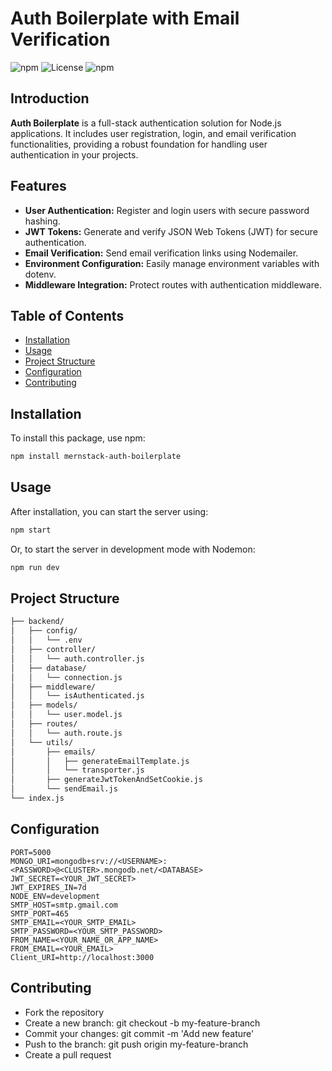 # Auth Boilerplate with Email Verification

![npm](https://img.shields.io/npm/v/auth)
![License](https://img.shields.io/badge/license-MIT-blue.svg)
![npm](https://img.shields.io/npm/dw/auth)

## Introduction

**Auth Boilerplate** is a full-stack authentication solution for Node.js applications. It includes user registration, login, and email verification functionalities, providing a robust foundation for handling user authentication in your projects.

## Features

- **User Authentication:** Register and login users with secure password hashing.
- **JWT Tokens:** Generate and verify JSON Web Tokens (JWT) for secure authentication.
- **Email Verification:** Send email verification links using Nodemailer.
- **Environment Configuration:** Easily manage environment variables with dotenv.
- **Middleware Integration:** Protect routes with authentication middleware.

## Table of Contents

- [Installation](#installation)
- [Usage](#usage)
- [Project Structure](#project-structure)
- [Configuration](#configuration)
- [Contributing](#contributing)

## Installation

To install this package, use npm:

```bash
npm install mernstack-auth-boilerplate
```
## Usage

After installation, you can start the server using:
```bash
npm start
```
Or, to start the server in development mode with Nodemon:
```bash
npm run dev
```

## Project Structure
```bash
├── backend/
│   ├── config/
│   │   └── .env
│   ├── controller/
│   │   └── auth.controller.js
│   ├── database/
│   │   └── connection.js
│   ├── middleware/
│   │   └── isAuthenticated.js
│   ├── models/
│   │   └── user.model.js
│   ├── routes/
│   │   └── auth.route.js
│   └── utils/
│       ├── emails/
│       │   ├── generateEmailTemplate.js
│       │   └── transporter.js
│       ├── generateJwtTokenAndSetCookie.js
│       └── sendEmail.js
└── index.js
```
## Configuration
```env
PORT=5000
MONGO_URI=mongodb+srv://<USERNAME>:<PASSWORD>@<CLUSTER>.mongodb.net/<DATABASE>
JWT_SECRET=<YOUR_JWT_SECRET>
JWT_EXPIRES_IN=7d
NODE_ENV=development
SMTP_HOST=smtp.gmail.com
SMTP_PORT=465
SMTP_EMAIL=<YOUR_SMTP_EMAIL>
SMTP_PASSWORD=<YOUR_SMTP_PASSWORD>
FROM_NAME=<YOUR_NAME_OR_APP_NAME>
FROM_EMAIL=<YOUR_EMAIL>
Client_URI=http://localhost:3000
```

## Contributing
- Fork the repository
- Create a new branch: git checkout -b my-feature-branch
- Commit your changes: git commit -m 'Add new feature'
- Push to the branch: git push origin my-feature-branch
- Create a pull request



